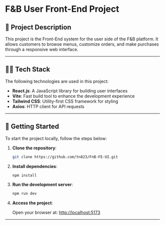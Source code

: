 # F&B User Front-End Project

## 📝 Project Description

This project is the Front-End system for the user side of the F&B platform. It allows customers to browse menus, customize orders, and make purchases through a responsive web interface.

---

## 🧑‍💻 Tech Stack

The following technologies are used in this project:

- **React.js**: A JavaScript library for building user interfaces
- **Vite**: Fast build tool to enhance the development experience
- **Tailwind CSS**: Utility-first CSS framework for styling
- **Axios**: HTTP client for API requests

---

## 🚀 Getting Started

To start the project locally, follow the steps below:

1. **Clone the repository**:

    ```bash
    git clone https://github.com/tn823/FnB-FE-UI.git
    ```

2. **Install dependencies**:

    ```bash
    npm install
    ```

3. **Run the development server**:

    ```bash
    npm run dev
    ```

4. **Access the project**:

    Open your browser at: [http://localhost:5173](http://localhost:5173)

---